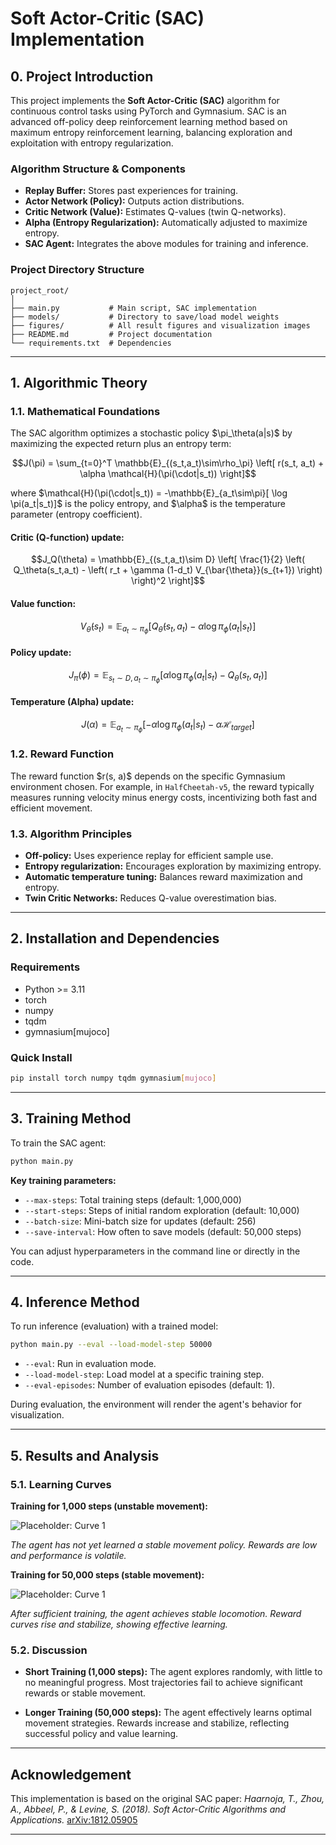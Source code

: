 # Soft Actor-Critic (SAC) Implementation

## 0. Project Introduction

This project implements the **Soft Actor-Critic (SAC)** algorithm for continuous control tasks using PyTorch and Gymnasium. SAC is an advanced off-policy deep reinforcement learning method based on maximum entropy reinforcement learning, balancing exploration and exploitation with entropy regularization.

### Algorithm Structure & Components

* **Replay Buffer:** Stores past experiences for training.
* **Actor Network (Policy):** Outputs action distributions.
* **Critic Network (Value):** Estimates Q-values (twin Q-networks).
* **Alpha (Entropy Regularization):** Automatically adjusted to maximize entropy.
* **SAC Agent:** Integrates the above modules for training and inference.

### Project Directory Structure

```
project_root/
│
├── main.py           # Main script, SAC implementation
├── models/           # Directory to save/load model weights
├── figures/          # All result figures and visualization images
├── README.md         # Project documentation
└── requirements.txt  # Dependencies
```

---

## 1. Algorithmic Theory

### 1.1. Mathematical Foundations

The SAC algorithm optimizes a stochastic policy \$\pi\_\theta(a|s)\$ by maximizing the expected return plus an entropy term:

```math
J(\pi) = \sum_{t=0}^T \mathbb{E}_{(s_t,a_t)\sim\rho_\pi} \left[ r(s_t, a_t) + \alpha \mathcal{H}(\pi(\cdot|s_t)) \right]
```
where \$\mathcal{H}(\pi(\cdot|s\_t)) = -\mathbb{E}\_{a\_t\sim\pi}\[ \log \pi(a\_t|s\_t)]\$ is the policy entropy, and \$\alpha\$ is the temperature parameter (entropy coefficient).

#### Critic (Q-function) update:

```math
J_Q(\theta) = \mathbb{E}_{(s_t,a_t)\sim D} \left[ \frac{1}{2} \left( Q_\theta(s_t,a_t) - \left( r_t + \gamma (1-d_t) V_{\bar{\theta}}(s_{t+1}) \right) \right)^2 \right]
```

#### Value function:

```math
V_{\bar{\theta}}(s_t) = \mathbb{E}_{a_t \sim \pi_\phi} \left[ Q_{\bar{\theta}}(s_t, a_t) - \alpha \log \pi_\phi(a_t|s_t) \right]
```

#### Policy update:

```math
J_\pi(\phi) = \mathbb{E}_{s_t \sim D, a_t \sim \pi_\phi} \left[ \alpha \log \pi_\phi(a_t|s_t) - Q_\theta(s_t, a_t) \right]
```

#### Temperature (Alpha) update:

```math
J(\alpha) = \mathbb{E}_{a_t \sim \pi_\phi} \left[ -\alpha \log \pi_\phi(a_t|s_t) - \alpha \mathcal{H}_{target} \right]
```

### 1.2. Reward Function

The reward function \$r(s, a)\$ depends on the specific Gymnasium environment chosen. For example, in `HalfCheetah-v5`, the reward typically measures running velocity minus energy costs, incentivizing both fast and efficient movement.

### 1.3. Algorithm Principles

* **Off-policy:** Uses experience replay for efficient sample use.
* **Entropy regularization:** Encourages exploration by maximizing entropy.
* **Automatic temperature tuning:** Balances reward maximization and entropy.
* **Twin Critic Networks:** Reduces Q-value overestimation bias.

---

## 2. Installation and Dependencies

### Requirements

* Python >= 3.11
* torch
* numpy
* tqdm
* gymnasium[mujoco]

### Quick Install

```bash
pip install torch numpy tqdm gymnasium[mujoco]
```

---

## 3. Training Method

To train the SAC agent:

```bash
python main.py
```

**Key training parameters:**

* `--max-steps`: Total training steps (default: 1,000,000)
* `--start-steps`: Steps of initial random exploration (default: 10,000)
* `--batch-size`: Mini-batch size for updates (default: 256)
* `--save-interval`: How often to save models (default: 50,000 steps)

You can adjust hyperparameters in the command line or directly in the code.

---

## 4. Inference Method

To run inference (evaluation) with a trained model:

```bash
python main.py --eval --load-model-step 50000
```

* `--eval`: Run in evaluation mode.
* `--load-model-step`: Load model at a specific training step.
* `--eval-episodes`: Number of evaluation episodes (default: 1).

During evaluation, the environment will render the agent's behavior for visualization.

---

## 5. Results and Analysis

### 5.1. Learning Curves

**Training for 1,000 steps (unstable movement):**

![Placeholder: Curve 1](./figures/eval_10000.gif)

*The agent has not yet learned a stable movement policy. Rewards are low and performance is volatile.*

**Training for 50,000 steps (stable movement):**

![Placeholder: Curve 1](./figures/eval_50000.gif)

*After sufficient training, the agent achieves stable locomotion. Reward curves rise and stabilize, showing effective learning.*

### 5.2. Discussion

* **Short Training (1,000 steps):**
  The agent explores randomly, with little to no meaningful progress. Most trajectories fail to achieve significant rewards or stable movement.

* **Longer Training (50,000 steps):**
  The agent effectively learns optimal movement strategies. Rewards increase and stabilize, reflecting successful policy and value learning.

---

## Acknowledgement

This implementation is based on the original SAC paper:
*Haarnoja, T., Zhou, A., Abbeel, P., & Levine, S. (2018). Soft Actor-Critic Algorithms and Applications.*
[arXiv:1812.05905](https://arxiv.org/abs/1812.05905)

---
